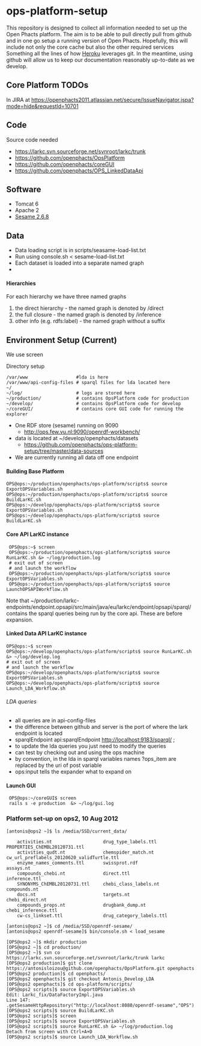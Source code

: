 ops-platform-setup
==================
This repository is designed to collect all information needed to set up the Open Phacts platform. The aim is to be able to pull directly pull from github and in one go setup a running version of Open Phacts. Hopefully, this will include not only the core cache but also the other required services Something all the lines of how [Heroku](https://devcenter.heroku.com/articles/git ) leverages git. In the meantime, using github will allow us to keep our documentation reasonably up-to-date as we develop.

Core Platform TODOs
-------------------
In JIRA at <https://openphacts2011.atlassian.net/secure/IssueNavigator.jspa?mode=hide&requestId=10701>

Code
--------------

Source code needed

- <https://larkc.svn.sourceforge.net/svnroot/larkc/trunk>
- <https://github.com/openphacts/OpsPlatform>
- <https://github.com/openphacts/coreGUI>
- <https://github.com/openphacts/OPS_LinkedDataApi>


Software
----------------
- Tomcat 6
- Apache 2
- [Sesame 2.6.8](http://www.openrdf.org/)

Data
---------------
- Data loading script is in scripts/seasame-load-list.txt
- Run using console.sh < sesame-load-list.txt
- Each dataset is loaded into a separate named graph
- 

#### Hierarchies
For each hierarchy we have three named graphs

1. the direct hierarchy - the named graph is denoted by /direct
2. the full closure - the named graph is denoted by /inference
3. other info (e.g. rdfs:label) - the named graph without a suffix

Environment Setup (Current)
-----------------

We use screen

Directory setup

    /var/www                  #lda is here
    /var/www/api-config-files # sparql files for lda located here
    ~/
    ~/log/                    # logs are stored here
    ~/production/             # contains OpsPlatform code for production
    ~/develop/                # contains OpsPlatform code for develop
    ~/coreGUI/                # contains core GUI code for running the explorer

- One RDF store (sesame) running on 9090
    - http://ops.few.vu.nl:9090/openrdf-workbench/
- data is located at ~/develop/openphacts/datasets
    - <https://github.com/openphacts/ops-platform-setup/tree/master/data-sources>
- We are currently running all data off one endpoint

#### Building Base Platform
    OPS@ops:~/production/openphacts/ops-platform/scripts$ source  ExportOPSVariables.sh
    OPS@ops:~/production/openphacts/ops-platform/scripts$ source BuildLarKC.sh 
    OPS@ops:~/develop/openphacts/ops-platform/scripts$ source  ExportOPSVariables.sh
    OPS@ops:~/develop/openphacts/ops-platform/scripts$ source BuildLarKC.sh 

#### Core API LarKC instance
     
     OPS@ops:~$ screen
     OPS@ops:~/production/openphacts/ops-platform/scripts$ source RunLarKC.sh &> ~/log/production.log
     # exit out of screen
     # and launch the workflow
     OPS@ops:~/production/openphacts/ops-platform/scripts$ source  ExportOPSVariables.sh
     OPS@ops:~/production/openphacts/ops-platform/scripts$ source LaunchOPSAPIWorkflow.sh

Note that ~/production/larkc-endpoints/endpoint.opsapi/src/main/java/eu/larkc/endpoint/opsapi/sparql/ contains the sparql queries being run by the core api. These are before expansion.


#### Linked Data API LarKC instance

    OPS@ops:~$ screen
    OPS@ops:~/develop/openphacts/ops-platform/scripts$ source RunLarKC.sh &> ~/log/develop.log
    # exit out of screen
    # and launch the workflow
    OPS@ops:~/develop/openphacts/ops-platform/scripts$ source  ExportOPSVariables.sh
    OPS@ops:~/develop/openphacts/ops-platform/scripts$ source Launch_LDA_Workflow.sh

###### LDA queries
- all queries are in api-config-files
- the difference between github and server is the port of where the lark endpoint is located
- sparqlEndpoint  api:sparqlEndpoint <http://localhost:9183/sparql/> ;
- to update the lda queries you just need to modify the queries
- can test by checking out and using the ops machine
- by convention, in the lda in sparql variables names ?ops_item are replaced by the uri of post variable
- ops:input tells the expander what to expand on 

#### Launch GUI
  
     OPS@ops:~/coreGUI$ screen 
     rails s -e production  &> ~/log/gui.log

### Platform set-up on ops2, 10 Aug 2012
    
    [antonis@ops2 ~]$ ls /media/SSD/current_data/

	    activities.nt          			drug_type_labels.ttl		PROPERTIES_ChEMBL20120731.ttl
	    activities_qudt.nt				chemspider_match.nt			cw_url_preflabels_20120620_validTurtle.ttl
	    enzyme_names_comments.ttl		swissprot.rdf				assays.nt
	    compounds_chebi.nt				direct.ttl					inference.ttl
	    SYNONYMS_ChEMBL20120731.ttl		chebi_class_labels.nt  		compounds.nt
	    docs.nt							targets.nt					chebi_direct.nt
	    compounds_props.nt				drugbank_dump.nt			chebi_inference.ttl
	    cw-cs_linkset.ttl				drug_category_labels.ttl

    [antonis@ops2 ~]$ cd /media/SSD/openrdf-sesame/
    [antonis@ops2 openrdf-sesame]$ bin/console.sh < load_sesame

    [OPS@ops2 ~]$ mkdir production
    [OPS@ops2 ~]$ cd production/
    [OPS@ops2 ~]$ svn co https://larkc.svn.sourceforge.net/svnroot/larkc/trunk larkc
    [OPS@ops2 production]$ git clone https://antonisloizou@github.com/openphacts/OpsPlatform.git openphacts
    [OPS@ops2 production]$ cd openphacts/
    [OPS@ops2 openphacts]$ git checkout Antonis_Develop_LDA
    [OPS@ops2 openphacts]$ cd ops-platform/scripts/
    [OPS@ops2 scripts]$ source ExportOPSVariables.sh
    Edit: Larkc_fix/DataFactoryImpl.java
    Line 147:    
    .getSesameHttpRepository("http://localhost:8080/openrdf-sesame","OPS")
    [OPS@ops2 scripts]$ source BuildLarKC.sh 
    [OPS@ops2 scripts]$ screen
    [OPS@ops2 scripts]$ source ExportOPSVariables.sh
    [OPS@ops2 scripts]$ source RunLarKC.sh &> ~/log/production.log
    Detach from screen with Ctrl+A+D
    [OPS@ops2 scripts]$ source Launch_LDA_Workflow.sh
